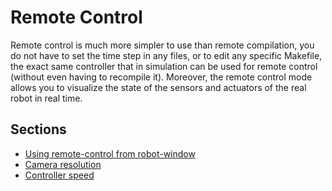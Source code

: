 # Remote Control

Remote control is much more simpler to use than remote compilation, you do not have to set the time step in any files, or to edit any specific Makefile, the exact same controller that in simulation can be used for remote control (without even having to recompile it).
Moreover, the remote control mode allows you to visualize the state of the sensors and actuators of the real robot in real time.

## Sections

- [Using remote-control from robot-window](using-remote-control-from-robot-window.md)
- [Camera resolution](camera-resolution.md)
- [Controller speed](controller-speed.md)
